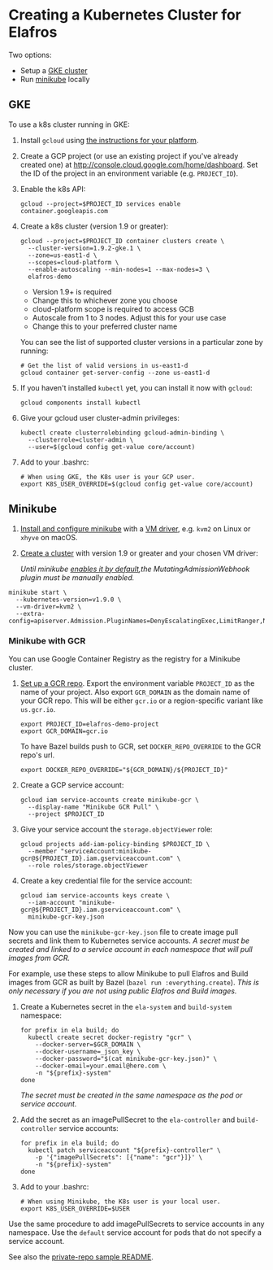 # Creating a Kubernetes Cluster for Elafros

Two options:

*   Setup a [GKE cluster](#gke)
*   Run [minikube](#minikube) locally

## GKE

To use a k8s cluster running in GKE:

1.  Install `gcloud` using [the instructions for your
    platform](https://cloud.google.com/sdk/downloads).

1.  Create a GCP project (or use an existing project if you've already created
    one) at http://console.cloud.google.com/home/dashboard. Set the ID of the
    project in an environment variable (e.g. `PROJECT_ID`).

1.  Enable the k8s API:

    ```shell
    gcloud --project=$PROJECT_ID services enable container.googleapis.com
    ```

1.  Create a k8s cluster (version 1.9 or greater):

    ```shell
    gcloud --project=$PROJECT_ID container clusters create \
      --cluster-version=1.9.2-gke.1 \
      --zone=us-east1-d \
      --scopes=cloud-platform \
      --enable-autoscaling --min-nodes=1 --max-nodes=3 \
      elafros-demo
    ```

    *   Version 1.9+ is required
    *   Change this to whichever zone you choose
    *   cloud-platform scope is required to access GCB
    *   Autoscale from 1 to 3 nodes. Adjust this for your use case
    *   Change this to your preferred cluster name

    You can see the list of supported cluster versions in a particular zone by
    running:

    ```shell
    # Get the list of valid versions in us-east1-d
    gcloud container get-server-config --zone us-east1-d
    ```

1.  If you haven't installed `kubectl` yet, you can install it now with
    `gcloud`:

    ```shell
    gcloud components install kubectl
    ```

1.  Give your gcloud user cluster-admin privileges:

    ```shell
    kubectl create clusterrolebinding gcloud-admin-binding \
      --clusterrole=cluster-admin \
      --user=$(gcloud config get-value core/account)
    ```

1.  Add to your .bashrc:
    ```shell
    # When using GKE, the K8s user is your GCP user.
    export K8S_USER_OVERRIDE=$(gcloud config get-value core/account)
    ```

## Minikube

1.  [Install and configure
    minikube](https://github.com/kubernetes/minikube#minikube) with a [VM
    driver](https://github.com/kubernetes/minikube#requirements), e.g. `kvm2` on
    Linux or `xhyve` on macOS.

1.  [Create a cluster](https://github.com/kubernetes/minikube#quickstart) with
    version 1.9 or greater and your chosen VM driver:

    _Until minikube [enables it by
    default](https://github.com/kubernetes/minikube/pull/2547),the
    MutatingAdmissionWebhook plugin must be manually enabled._

```shell
minikube start \
  --kubernetes-version=v1.9.0 \
  --vm-driver=kvm2 \
  --extra-config=apiserver.Admission.PluginNames=DenyEscalatingExec,LimitRanger,NamespaceExists,NamespaceLifecycle,ResourceQuota,ServiceAccount,DefaultStorageClass,SecurityContextDeny,MutatingAdmissionWebhook
```

### Minikube with GCR

You can use Google Container Registry as the registry for a Minikube cluster.

1.  [Set up a GCR repo](setting-up-a-docker-registry.md). Export the environment
    variable `PROJECT_ID` as the name of your project. Also export `GCR_DOMAIN`
    as the domain name of your GCR repo. This will be either `gcr.io` or a
    region-specific variant like `us.gcr.io`.

    ```shell
    export PROJECT_ID=elafros-demo-project
    export GCR_DOMAIN=gcr.io
    ```

    To have Bazel builds push to GCR, set `DOCKER_REPO_OVERRIDE` to the GCR
    repo's url.

    ```shell
    export DOCKER_REPO_OVERRIDE="${GCR_DOMAIN}/${PROJECT_ID}"
    ```

1.  Create a GCP service account:

    ```shell
    gcloud iam service-accounts create minikube-gcr \
      --display-name "Minikube GCR Pull" \
      --project $PROJECT_ID
    ```

1.  Give your service account the `storage.objectViewer` role:

    ```shell
    gcloud projects add-iam-policy-binding $PROJECT_ID \
      --member "serviceAccount:minikube-gcr@${PROJECT_ID}.iam.gserviceaccount.com" \
      --role roles/storage.objectViewer
    ```

1.  Create a key credential file for the service account:

    ```shell
    gcloud iam service-accounts keys create \
      --iam-account "minikube-gcr@${PROJECT_ID}.iam.gserviceaccount.com" \
      minikube-gcr-key.json
    ```

Now you can use the `minikube-gcr-key.json` file to create image pull secrets
and link them to Kubernetes service accounts. _A secret must be created and
linked to a service account in each namespace that will pull images from GCR._

For example, use these steps to allow Minikube to pull Elafros and Build images
from GCR as built by Bazel (`bazel run :everything.create`). _This is only
necessary if you are not using public Elafros and Build images._

1.  Create a Kubernetes secret in the `ela-system` and `build-system` namespace:

    ```shell
    for prefix in ela build; do
      kubectl create secret docker-registry "gcr" \
        --docker-server=$GCR_DOMAIN \
        --docker-username=_json_key \
        --docker-password="$(cat minikube-gcr-key.json)" \
        --docker-email=your.email@here.com \
        -n "${prefix}-system"
    done
    ```

    _The secret must be created in the same namespace as the pod or service
    account._

1.  Add the secret as an imagePullSecret to the `ela-controller` and
    `build-controller` service accounts:

    ```shell
    for prefix in ela build; do
      kubectl patch serviceaccount "${prefix}-controller" \
        -p '{"imagePullSecrets": [{"name": "gcr"}]}' \
        -n "${prefix}-system"
    done
    ```

1.  Add to your .bashrc:
    ```shell
    # When using Minikube, the K8s user is your local user.
    export K8S_USER_OVERRIDE=$USER
    ```

Use the same procedure to add imagePullSecrets to service accounts in any
namespace. Use the `default` service account for pods that do not specify a
service account.

See also the [private-repo sample README](./../sample/private-repos/README.md).
